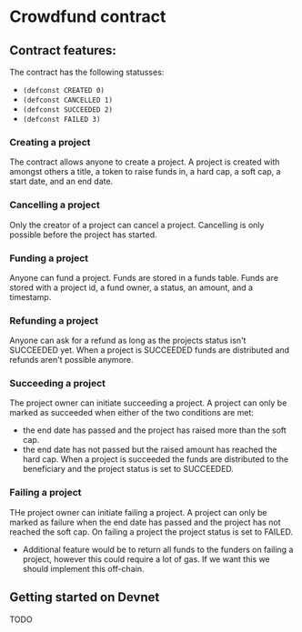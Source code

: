 # Crowdfund contract

## Contract features:

 The contract has the following statusses:
  - `(defconst CREATED 0)`
  - `(defconst CANCELLED 1)`
  - `(defconst SUCCEEDED 2)`
  - `(defconst FAILED 3)`

  ### Creating a project
  The contract allows anyone to create a project. A project is created with amongst others a title, a token to raise funds in, a hard cap, a soft cap, a start date, and an end date.

  ### Cancelling a project
  Only the creator of a project can cancel a project. Cancelling is only possible before the project has started.

  ### Funding a project
  Anyone can fund a project. Funds are stored in a funds table. Funds are stored with a project id, a fund owner, a status, an amount, and a timestamp.

  ### Refunding a project
  Anyone can ask for a refund as long as the projects status isn't SUCCEEDED yet. When a project is SUCCEEDED funds are distributed and refunds aren't possible anymore.

  ### Succeeding a project
  The project owner can initiate succeeding a project. A project can only be marked as succeeded when either of the two conditions are met:
   - the end date has passed and the project has raised more than the soft cap.
   - the end date has not passed but the raised amount has reached the hard cap.
  When a project is succeeded the funds are distributed to the beneficiary and the project status is set to SUCCEEDED.

  ### Failing a project
  THe project owner can initiate failing a project. A project can only be marked as failure when the end date has passed and the project has not reached the soft cap. On failing a project the project status is set to FAILED.

  * Additional feature would be to return all funds to the funders on failing a project, however this could require a lot of gas. If we want this we should implement this off-chain.

## Getting started on Devnet
TODO
